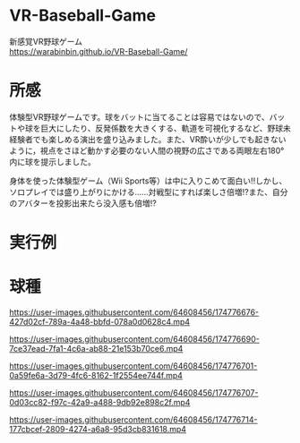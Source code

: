 # VR-Baseball-Game
新感覚VR野球ゲーム<Br>
https://warabinbin.github.io/VR-Baseball-Game/ <Br>

# 所感
体験型VR野球ゲームです。球をバットに当てることは容易ではないので、バットや球を巨大にしたり、反発係数を大きくする、軌道を可視化するなど、野球未経験者でも楽しめる演出を盛り込みました。また、VR酔いが少しでも起きないように，視点をさほど動かす必要のない人間の視野の広さである両眼左右180°内に球を提示しました。<BR>

身体を使った体験型ゲーム（Wii Sports等）は中に入りこめて面白い!!しかし、ソロプレイでは盛り上がりにかける......対戦型にすれば楽しさ倍増!?また、自分のアバターを投影出来たら没入感も倍増!?<Br>
  
# 実行例


# 球種


https://user-images.githubusercontent.com/64608456/174776676-427d02cf-789a-4a48-bbfd-078a0d0628c4.mp4



https://user-images.githubusercontent.com/64608456/174776690-7ce37ead-7fa1-4c6a-ab88-21e153b70ce6.mp4



https://user-images.githubusercontent.com/64608456/174776701-0a59fe6a-3d79-4fc6-8162-1f2554ee744f.mp4



https://user-images.githubusercontent.com/64608456/174776707-0d03cc82-f97c-42a9-a488-9db92e898c2f.mp4



https://user-images.githubusercontent.com/64608456/174776714-177cbcef-2809-4274-a6a8-95d3cb831618.mp4

